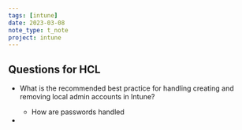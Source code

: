 ```yaml
---
tags: [intune]
date: 2023-03-08
note_type: t_note
project: intune
---
```


## Questions for HCL

* What is the recommended best practice for handling creating and removing local admin accounts in Intune?
	* How are passwords handled

* 